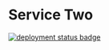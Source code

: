 # Service Two

[![deployment status badge](https://badge-receiver-ewtifq52za-uc.a.run.app/badge/service-two.svg)](https://service-two-ewtifq52za-uc.a.run.app/)
